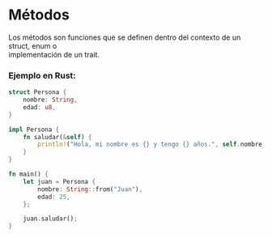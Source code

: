 # Métodos
Los métodos son funciones que se definen dentro del contexto de un struct, enum o \
implementación de un trait.

### Ejemplo en Rust:
```rust
struct Persona {
    nombre: String,
    edad: u8,
}

impl Persona {
    fn saludar(&self) {
        println!("Hola, mi nombre es {} y tengo {} años.", self.nombre, self.edad);
    }
}

fn main() {
    let juan = Persona {
        nombre: String::from("Juan"),
        edad: 25,
    };

    juan.saludar();
}
```

